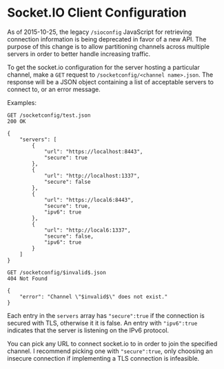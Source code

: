 Socket.IO Client Configuration
==============================

As of 2015-10-25, the legacy `/sioconfig` JavaScript for retrieving connection
information is being deprecated in favor of a new API.  The purpose of this
change is to allow partitioning channels across multiple servers in order to
better handle increasing traffic.

To get the socket.io configuration for the server hosting a particular channel,
make a `GET` request to `/socketconfig/<channel name>.json`.  The response will
be a JSON object containing a list of acceptable servers to connect to, or an
error message.

Examples:

```
GET /socketconfig/test.json
200 OK

{
    "servers": [
        {
            "url": "https://localhost:8443",
            "secure": true
        },
        {
            "url": "http://localhost:1337",
            "secure": false
        },
        {
            "url": "https://local6:8443",
            "secure": true,
            "ipv6": true
        },
        {
            "url": "http://local6:1337",
            "secure": false,
            "ipv6": true
        }
    ]
}

GET /socketconfig/$invalid$.json
404 Not Found

{
    "error": "Channel \"$invalid$\" does not exist."
}
```

Each entry in the `servers` array has `"secure":true` if the connection is
secured with TLS, otherwise it it is false.  An entry with `"ipv6":true`
indicates that the server is listening on the IPv6 protocol.

You can pick any URL to connect socket.io to in order to join the specified
channel.  I recommend picking one with `"secure":true`, only choosing an
insecure connection if implementing a TLS connection is infeasible.
